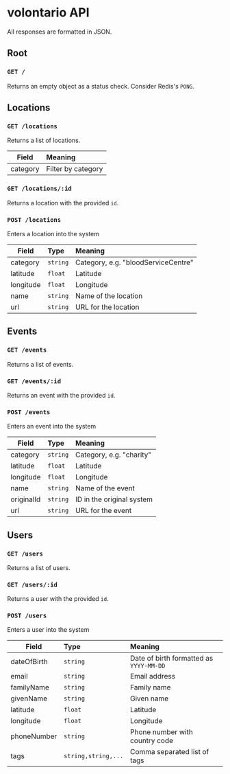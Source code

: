 volontario API
==============
All responses are formatted in JSON.

Root
----

### `GET /`
Returns an empty object as a status check. Consider Redis's `PONG`.

Locations
---------

### `GET /locations`
Returns a list of locations.

| Field | Meaning |
|-------|:--------|
| category | Filter by category |

### `GET /locations/:id`
Returns a location with the provided `id`.

### `POST /locations`
Enters a location into the system

| Field | Type | Meaning |
|-------|:---- |:--------|
| category | `string` | Category, e.g. "bloodServiceCentre" |
| latitude | `float` | Latitude |
| longitude | `float` | Longitude |
| name | `string` | Name of the location |
| url | `string` | URL for the location |

Events
------

### `GET /events`
Returns a list of events.

### `GET /events/:id`
Returns an event with the provided `id`.

### `POST /events`
Enters an event into the system

| Field | Type | Meaning |
|-------|:---- |:--------|
| category | `string` | Category, e.g. "charity" |
| latitude | `float` | Latitude |
| longitude | `float` | Longitude |
| name | `string` | Name of the event |
| originalId | `string` | ID in the original system |
| url | `string` | URL for the event |

Users
-----

### `GET /users`
Returns a list of users.

### `GET /users/:id`
Returns a user with the provided `id`.

### `POST /users`
Enters a user into the system

| Field | Type | Meaning |
|-------|:---- |:--------|
| dateOfBirth | `string` | Date of birth formatted as `YYYY-MM-DD`
| email | `string` | Email address
| familyName | `string` | Family name |
| givenName | `string` | Given name |
| latitude | `float` | Latitude |
| longitude | `float` | Longitude |
| phoneNumber | `string` | Phone number with country code |
| tags | `string,string,...` | Comma separated list of tags |
